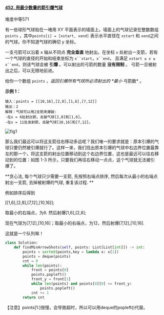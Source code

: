 #### [452. 用最少数量的箭引爆气球](https://leetcode-cn.com/problems/minimum-number-of-arrows-to-burst-balloons/)

难度中等571

有一些球形气球贴在一堵用 XY 平面表示的墙面上。墙面上的气球记录在整数数组 `points` ，其中`points[i] = [xstart, xend]` 表示水平直径在 `xstart` 和 `xend`之间的气球。你不知道气球的确切 y 坐标。

一支弓箭可以沿着 x 轴从不同点 **完全垂直** 地射出。在坐标 `x` 处射出一支箭，若有一个气球的直径的开始和结束坐标为 `x``start`，`x``end`， 且满足  `xstart ≤ x ≤ x``end`，则该气球会被 **引爆** 。可以射出的弓箭的数量 **没有限制** 。 弓箭一旦被射出之后，可以无限地前进。

给你一个数组 `points` ，*返回引爆所有气球所必须射出的 \**最小** 弓箭数* 。

**示例 1：**

```
输入：points = [[10,16],[2,8],[1,6],[7,12]]
输出：2
解释：气球可以用2支箭来爆破:
-在x = 6处射出箭，击破气球[2,8]和[1,6]。
-在x = 11处发射箭，击破气球[10,16]和[7,12]。
```



![fig1](https://assets.leetcode-cn.com/solution-static/452/1.png)

那么我们最远可以将这支箭往右移动多远呢？我们唯一的要求就是：原本引爆的气球只要仍然被引爆就行了。这样一来，我们找出原本引爆的气球中右边界位置最靠左的那一个，将这支箭的射出位置移动到这个右边界位置，这也是最远可以往右移动到的位置：如图 1-3 所示，只要我们再往右移动一点点，这个气球就无法被引爆了。

**贪心法, 每个气球只少需要一支箭, 先按照右端点排序, 然后每次从最小的右端点射出一支箭, 去掉被射爆的气球, 重复该过程. **

例如排序后得到

[[1,6],[2,8],[7,12],[10,16]];

取最小的右端点，为6. 然后射爆[1,6],[2,8];

现在气球为[7,12],[10,16]；取最小的右端点，为12，然后射爆[7,12],[10,16]. 

这就是一个队列嘛！

```python
class Solution:
    def findMinArrowShots(self, points: List[List[int]]) -> int:
        points = sorted(points,key = lambda x: x[1])
        points = deque(points)
        cnt = 0
        while len(points):
            front = points[0]
            points.popleft()
            front_y = front[1]
            while len(points) and points[0][0] <= front_y:
                points.popleft()
            cnt += 1 
        return cnt
```



【注意】points[1:]很慢，会导致超时，所以可以用deque的popleft()代替。